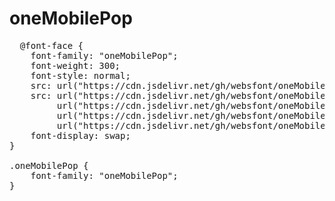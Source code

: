 # oneMobilePop

<pre>
  @font-face {
    font-family: "oneMobilePop";
    font-weight: 300;
    font-style: normal;
    src: url("https://cdn.jsdelivr.net/gh/websfont/oneMobilePop/oneMobilePop.eot");
    src: url("https://cdn.jsdelivr.net/gh/websfont/oneMobilePop/oneMobilePop.eot?#iefix") format("embedded-opentype"),
         url("https://cdn.jsdelivr.net/gh/websfont/oneMobilePop/oneMobilePop.woff2") format("woff2"),
         url("https://cdn.jsdelivr.net/gh/websfont/oneMobilePop/oneMobilePop.woff") format("woff"),
         url("https://cdn.jsdelivr.net/gh/websfont/oneMobilePop/oneMobilePop.ttf") format("truetype");
    font-display: swap;
} 

.oneMobilePop {
    font-family: "oneMobilePop";
}
</pre>
